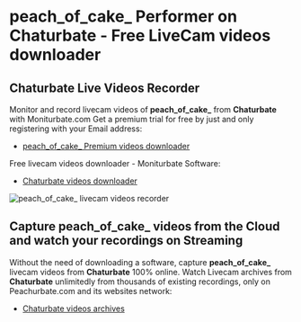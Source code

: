 # peach_of_cake_ Performer on Chaturbate - Free LiveCam videos downloader

## Chaturbate Live Videos Recorder

Monitor and record livecam videos of **peach_of_cake_** from **Chaturbate** with Moniturbate.com
Get a premium trial for free by just and only registering with your Email address:
* [peach_of_cake_ Premium videos downloader](https://moniturbate.com/request-demo-licence-key.html)

Free livecam videos downloader - Moniturbate Software:
* [Chaturbate videos downloader](https://moniturbate.com/moniturbate-download-software.html)

![peach_of_cake_ livecam videos recorder](https://peachurnet.com/templates/moniturbate-software.png)


## Capture peach_of_cake_ videos from the Cloud and watch your recordings on Streaming

Without the need of downloading a software, capture **peach_of_cake_** livecam videos from **Chaturbate** 100% online.
Watch Livecam archives from **Chaturbate** unlimitedly from thousands of existing recordings, only on Peachurbate.com and its websites network:
* [Chaturbate videos archives](https://peachurnet.com/)